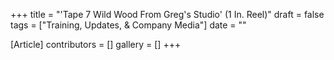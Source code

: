 +++
title = "'Tape 7 Wild Wood From Greg's Studio' (1 In. Reel)"
draft = false
tags = ["Training, Updates, & Company Media"]
date = ""

[Article]
contributors = []
gallery = []
+++